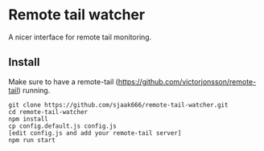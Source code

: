 # Remote tail watcher
A nicer interface for remote tail monitoring. 
## Install
Make sure to have a remote-tail (https://github.com/victorjonsson/remote-tail) running.
```
git clone https://github.com/sjaak666/remote-tail-watcher.git
cd remote-tail-watcher
npm install
cp config.default.js config.js
[edit config.js and add your remote-tail server]
npm run start
```
